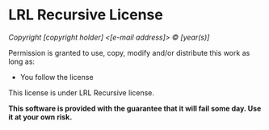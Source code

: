 LRL Recursive License
=====================
_Copyright [copyright holder] <[e-mail address]> © [year(s)]_

Permission is granted  to  use,  copy,  modify and/or distribute this
work as long as:

 * You follow the license

This license is under LRL Recursive license.

**This software is provided with the guarantee that it will fail some
day. Use it at your own risk.**
